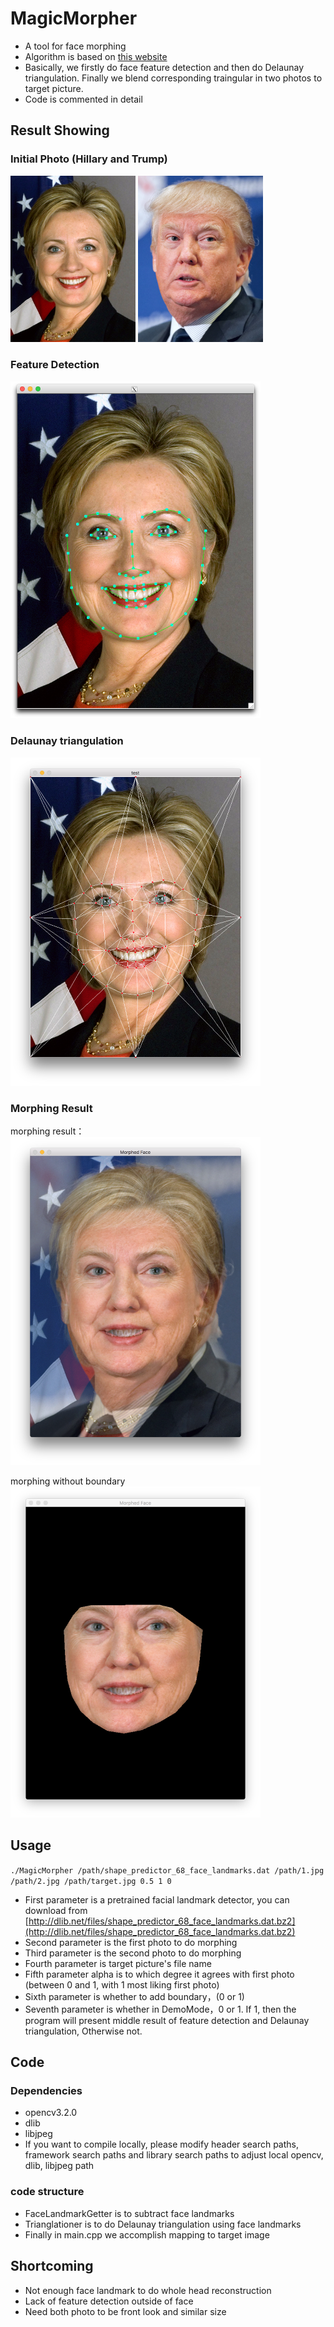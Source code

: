 # MagicMorpher
- A tool for face morphing
- Algorithm is based on [this website](http://www.learnopencv.com/face-morph-using-opencv-cpp-python/#download)
- Basically, we firstly do face feature detection and then do Delaunay triangulation. Finally we blend corresponding traingular in two photos to target picture. 
- Code is commented in detail

## Result Showing
### Initial Photo (Hillary and Trump)
<img src="./pic/clinton.jpg" alt="Hillary" width=200px/>
<img src="./pic/trump.jpg" alt="Trump" width=200px/>

### Feature Detection
<img src="./pic/特征检测.png" alt="Feature Detection" width=400px/>

### Delaunay triangulation
<img src="./pic/三角剖分.png" alt="Delaunay triangulation" width=400px/>

### Morphing Result
morphing result：
<br />
<img src="./pic/morphed_face.png" alt="morph结果" width=400px/>

morphing without boundary
<br />
<img src="./pic/no_boundary_morphed_face.png" alt="没有boundary的morph效果" width=400px/>

## Usage
`./MagicMorpher /path/shape_predictor_68_face_landmarks.dat /path/1.jpg /path/2.jpg /path/target.jpg 0.5 1 0`

- First parameter is a pretrained facial landmark detector, you can download from [http://dlib.net/files/shape_predictor_68_face_landmarks.dat.bz2](http://dlib.net/files/shape_predictor_68_face_landmarks.dat.bz2)
- Second parameter is the first photo to do morphing
- Third parameter is the second photo to do morphing
- Fourth parameter is target picture's file name
- Fifth parameter alpha is to which degree it agrees with first photo (between 0 and 1, with 1 most liking first photo)
- Sixth parameter is whether to add boundary，(0 or 1)
- Seventh parameter is whether in DemoMode，0 or 1. If 1, then the program will present middle result of feature detection and Delaunay triangulation, Otherwise not. 

## Code
### Dependencies
- opencv3.2.0
- dlib
- libjpeg
- If you want to compile locally, please modify header search paths, framework search paths and library search paths to adjust local opencv, dlib, libjpeg path

### code structure
- FaceLandmarkGetter is to subtract face landmarks
- Trianglationer is to do Delaunay triangulation using face landmarks
- Finally in main.cpp we accomplish mapping to target image

## Shortcoming
- Not enough face landmark to do whole head reconstruction
- Lack of feature detection outside of face
- Need both photo to be front look and similar size

